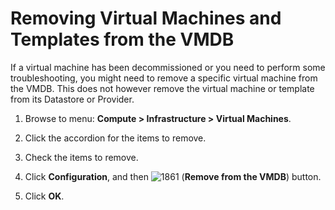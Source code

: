 # Removing Virtual Machines and Templates from the VMDB

If a virtual machine has been decommissioned or you need to perform some
troubleshooting, you might need to remove a specific virtual machine
from the VMDB. This does not however remove the virtual machine or
template from its Datastore or Provider.

1.  Browse to menu: **Compute > Infrastructure > Virtual Machines**.

2.  Click the accordion for the items to remove.

3.  Check the items to remove.

4.  Click **Configuration**, and then
    ![1861](../images/1861.png) (**Remove from the VMDB**) button.

5.  Click **OK**.
